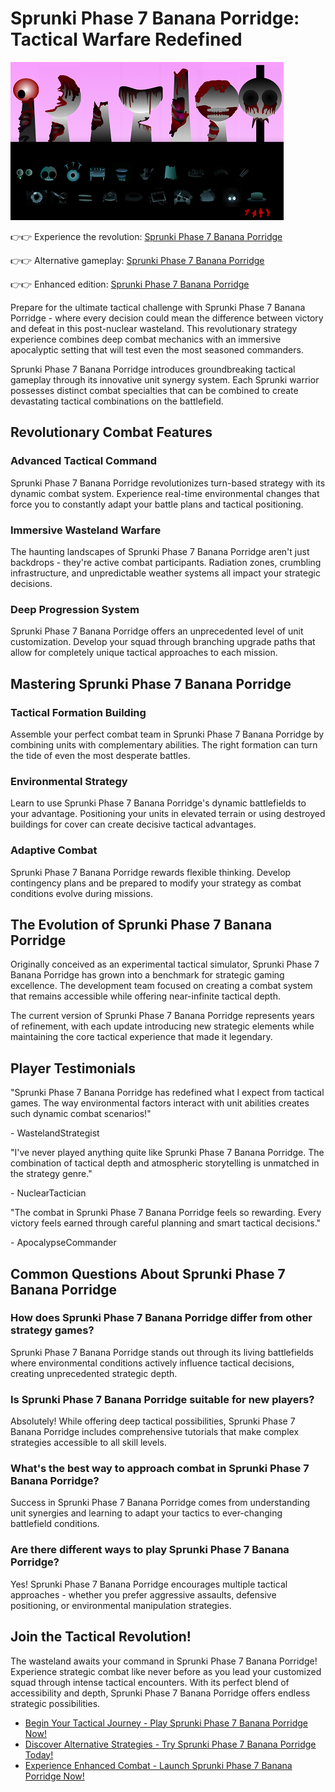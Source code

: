 # Sprunki Phase 7 Banana Porridge: Tactical Warfare Redefined

![Sprunki Phase 7 Banana Porridge](https://raw.githubusercontent.com/sprunkiscrunkly/sprunki-phase-7-banana-porridge/refs/heads/main/sprunki-phase-7-banana-porridge.png "Sprunki Phase 7 Banana Porridge")

👉👉 Experience the revolution: [Sprunki Phase 7 Banana Porridge](https://sprunksters.com/sprunki-phase-7-banana-porridge/ "Sprunki Phase 7 Banana Porridge")

👉👉 Alternative gameplay: [Sprunki Phase 7 Banana Porridge](https://sprunkiscrunkly.com/sprunki-phase-7-banana-porridge/ "Sprunki Phase 7 Banana Porridge")

👉👉 Enhanced edition: [Sprunki Phase 7 Banana Porridge](https://sprunkipyramixed.com/sprunki-phase-7-banana-porridge/ "Sprunki Phase 7 Banana Porridge")

Prepare for the ultimate tactical challenge with Sprunki Phase 7 Banana Porridge - where every decision could mean the difference between victory and defeat in this post-nuclear wasteland. This revolutionary strategy experience combines deep combat mechanics with an immersive apocalyptic setting that will test even the most seasoned commanders.

Sprunki Phase 7 Banana Porridge introduces groundbreaking tactical gameplay through its innovative unit synergy system. Each Sprunki warrior possesses distinct combat specialties that can be combined to create devastating tactical combinations on the battlefield.

## Revolutionary Combat Features

### Advanced Tactical Command

Sprunki Phase 7 Banana Porridge revolutionizes turn-based strategy with its dynamic combat system. Experience real-time environmental changes that force you to constantly adapt your battle plans and tactical positioning.

### Immersive Wasteland Warfare

The haunting landscapes of Sprunki Phase 7 Banana Porridge aren't just backdrops - they're active combat participants. Radiation zones, crumbling infrastructure, and unpredictable weather systems all impact your strategic decisions.

### Deep Progression System

Sprunki Phase 7 Banana Porridge offers an unprecedented level of unit customization. Develop your squad through branching upgrade paths that allow for completely unique tactical approaches to each mission.

## Mastering Sprunki Phase 7 Banana Porridge

### Tactical Formation Building

Assemble your perfect combat team in Sprunki Phase 7 Banana Porridge by combining units with complementary abilities. The right formation can turn the tide of even the most desperate battles.

### Environmental Strategy

Learn to use Sprunki Phase 7 Banana Porridge's dynamic battlefields to your advantage. Positioning your units in elevated terrain or using destroyed buildings for cover can create decisive tactical advantages.

### Adaptive Combat

Sprunki Phase 7 Banana Porridge rewards flexible thinking. Develop contingency plans and be prepared to modify your strategy as combat conditions evolve during missions.

## The Evolution of Sprunki Phase 7 Banana Porridge

Originally conceived as an experimental tactical simulator, Sprunki Phase 7 Banana Porridge has grown into a benchmark for strategic gaming excellence. The development team focused on creating a combat system that remains accessible while offering near-infinite tactical depth.

The current version of Sprunki Phase 7 Banana Porridge represents years of refinement, with each update introducing new strategic elements while maintaining the core tactical experience that made it legendary.

## Player Testimonials

"Sprunki Phase 7 Banana Porridge has redefined what I expect from tactical games. The way environmental factors interact with unit abilities creates such dynamic combat scenarios!"

\- WastelandStrategist

"I've never played anything quite like Sprunki Phase 7 Banana Porridge. The combination of tactical depth and atmospheric storytelling is unmatched in the strategy genre."

\- NuclearTactician

"The combat in Sprunki Phase 7 Banana Porridge feels so rewarding. Every victory feels earned through careful planning and smart tactical decisions."

\- ApocalypseCommander

## Common Questions About Sprunki Phase 7 Banana Porridge

### How does Sprunki Phase 7 Banana Porridge differ from other strategy games?

Sprunki Phase 7 Banana Porridge stands out through its living battlefields where environmental conditions actively influence tactical decisions, creating unprecedented strategic depth.

### Is Sprunki Phase 7 Banana Porridge suitable for new players?

Absolutely! While offering deep tactical possibilities, Sprunki Phase 7 Banana Porridge includes comprehensive tutorials that make complex strategies accessible to all skill levels.

### What's the best way to approach combat in Sprunki Phase 7 Banana Porridge?

Success in Sprunki Phase 7 Banana Porridge comes from understanding unit synergies and learning to adapt your tactics to ever-changing battlefield conditions.

### Are there different ways to play Sprunki Phase 7 Banana Porridge?

Yes! Sprunki Phase 7 Banana Porridge encourages multiple tactical approaches - whether you prefer aggressive assaults, defensive positioning, or environmental manipulation strategies.

## Join the Tactical Revolution!

The wasteland awaits your command in Sprunki Phase 7 Banana Porridge! Experience strategic combat like never before as you lead your customized squad through intense tactical encounters. With its perfect blend of accessibility and depth, Sprunki Phase 7 Banana Porridge offers endless strategic possibilities.

- [Begin Your Tactical Journey - Play Sprunki Phase 7 Banana Porridge Now!](https://sprunksters.com/sprunki-phase-7-banana-porridge/)
- [Discover Alternative Strategies - Try Sprunki Phase 7 Banana Porridge Today!](https://sprunkiscrunkly.com/sprunki-phase-7-banana-porridge/)
- [Experience Enhanced Combat - Launch Sprunki Phase 7 Banana Porridge Now!](https://sprunkipyramixed.com/sprunki-phase-7-banana-porridge/)
